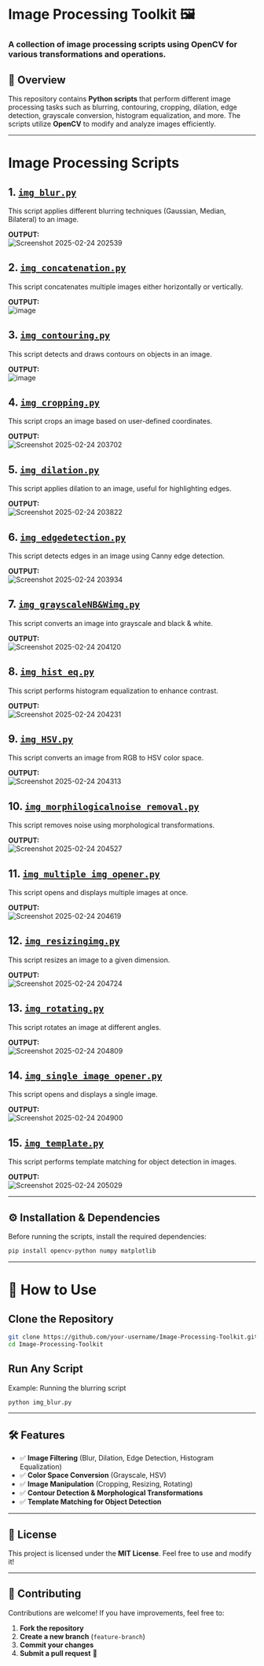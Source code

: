 # **Image Processing Toolkit 🖼️**  

### A collection of image processing scripts using **OpenCV** for various transformations and operations.

## **📌 Overview**  
This repository contains **Python scripts** that perform different image processing tasks such as blurring, contouring, cropping, dilation, edge detection, grayscale conversion, histogram equalization, and more. The scripts utilize **OpenCV** to modify and analyze images efficiently.

---

# Image Processing Scripts  

## 1. [`img_blur.py`](./img_blur.py)  
This script applies different blurring techniques (Gaussian, Median, Bilateral) to an image.  

**OUTPUT:**  
![Screenshot 2025-02-24 202539](https://github.com/user-attachments/assets/43526d1c-5a00-4d06-aa9c-035941631376)


## 2. [`img_concatenation.py`](./img_concatenation.py)  
This script concatenates multiple images either horizontally or vertically.  

**OUTPUT:**  
![image](https://github.com/user-attachments/assets/c981c457-cd81-4c06-9042-d122af68d8f8)
 

## 3. [`img_contouring.py`](./img_contouring.py)  
This script detects and draws contours on objects in an image.  

**OUTPUT:**  
![image](https://github.com/user-attachments/assets/32e628da-8d75-4ab8-8bdf-192d3fafd241)
 

## 4. [`img_cropping.py`](./img_cropping.py)  
This script crops an image based on user-defined coordinates.  

**OUTPUT:**  
![Screenshot 2025-02-24 203702](https://github.com/user-attachments/assets/875d7c72-f2e3-41e7-a9c0-d089cd9083f6)
 

## 5. [`img_dilation.py`](./img_dilation.py)  
This script applies dilation to an image, useful for highlighting edges.  

**OUTPUT:**  
![Screenshot 2025-02-24 203822](https://github.com/user-attachments/assets/0f8fa4f2-1075-4a09-8127-31361ad3f4c5)
 

## 6. [`img_edgedetection.py`](./img_edgedetection.py)  
This script detects edges in an image using Canny edge detection.  

**OUTPUT:**  
![Screenshot 2025-02-24 203934](https://github.com/user-attachments/assets/cf421255-0d76-4d9d-9353-c6607762d795)
 

## 7. [`img_grayscaleNB&Wimg.py`](./img_grayscaleNB&Wimg.py)  
This script converts an image into grayscale and black & white.  

**OUTPUT:**  
![Screenshot 2025-02-24 204120](https://github.com/user-attachments/assets/05dd26df-dcfa-40fe-86aa-eb25c1dc1112)
 

## 8. [`img_hist_eq.py`](./img_hist_eq.py)  
This script performs histogram equalization to enhance contrast.  

**OUTPUT:**  
 ![Screenshot 2025-02-24 204231](https://github.com/user-attachments/assets/154ebe53-68c1-4bc9-9ec7-1b2ae4e128f9)


## 9. [`img_HSV.py`](./img_HSV.py)  
This script converts an image from RGB to HSV color space.  

**OUTPUT:**  
![Screenshot 2025-02-24 204313](https://github.com/user-attachments/assets/e86d67da-1a89-4866-818b-ef4a46ccbc2e)
  

## 10. [`img_morphilogicalnoise_removal.py`](./img_morphilogicalnoise_removal.py)  
This script removes noise using morphological transformations.  

**OUTPUT:**  
![Screenshot 2025-02-24 204527](https://github.com/user-attachments/assets/d92d6e05-0ea5-4daa-b42f-7dfcd21fbd35)
  

## 11. [`img_multiple_img_opener.py`](./img_multiple_img_opener.py)  
This script opens and displays multiple images at once.  

**OUTPUT:**  
![Screenshot 2025-02-24 204619](https://github.com/user-attachments/assets/c4cad10b-a000-4771-a399-b8262452da8c)
  

## 12. [`img_resizingimg.py`](./img_resizingimg.py)  
This script resizes an image to a given dimension.  

**OUTPUT:**  
![Screenshot 2025-02-24 204724](https://github.com/user-attachments/assets/44bb017a-0c17-436a-8dc3-2e8d5b9e4940)
 

## 13. [`img_rotating.py`](./img_rotating.py)  
This script rotates an image at different angles.  

**OUTPUT:**  
![Screenshot 2025-02-24 204809](https://github.com/user-attachments/assets/004c1f25-709a-4a36-9a9f-1e6bc71f8104)
  

## 14. [`img_single_image_opener.py`](./img_single_image_opener.py)  
This script opens and displays a single image.  

**OUTPUT:**  
![Screenshot 2025-02-24 204900](https://github.com/user-attachments/assets/67976950-0bf8-4a70-9327-350a340c3573)
 

## 15. [`img_template.py`](./img_template.py)  
This script performs template matching for object detection in images.  

**OUTPUT:**  
![Screenshot 2025-02-24 205029](https://github.com/user-attachments/assets/9d987711-7dd7-4ca0-aeef-9dcb0ea79898)
 

---

## **⚙️ Installation & Dependencies**  
Before running the scripts, install the required dependencies:  

```sh
pip install opencv-python numpy matplotlib

```
---

# 🚀 How to Use  

## Clone the Repository  
```sh
git clone https://github.com/your-username/Image-Processing-Toolkit.git
cd Image-Processing-Toolkit

```
## Run Any Script  
Example: Running the blurring script  
```sh
python img_blur.py
```
---
## 🛠 Features  

- ✅ **Image Filtering** (Blur, Dilation, Edge Detection, Histogram Equalization)  
- ✅ **Color Space Conversion** (Grayscale, HSV)  
- ✅ **Image Manipulation** (Cropping, Resizing, Rotating)  
- ✅ **Contour Detection & Morphological Transformations**  
- ✅ **Template Matching for Object Detection**  

---

## 📜 License  

This project is licensed under the **MIT License**. Feel free to use and modify it!  

---

## 🌟 Contributing  

Contributions are welcome! If you have improvements, feel free to:  

1. **Fork the repository**  
2. **Create a new branch** (`feature-branch`)  
3. **Commit your changes**  
4. **Submit a pull request** 🚀  




